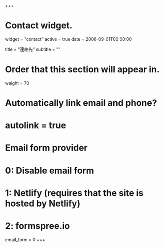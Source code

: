 +++
# Contact widget.
widget = "contact"
active = true
date = 2006-09-01T00:00:00

title = "連絡先"
subtitle = ""

# Order that this section will appear in.
weight = 70

# Automatically link email and phone?
# autolink = true

# Email form provider
#   0: Disable email form
#   1: Netlify (requires that the site is hosted by Netlify)
#   2: formspree.io
email_form = 0
+++

